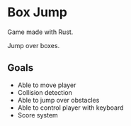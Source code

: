 # Box Jump

Game made with Rust.

Jump over boxes.

## Goals

- Able to move player
- Collision detection
- Able to jump over obstacles
- Able to control player with keyboard
- Score system
